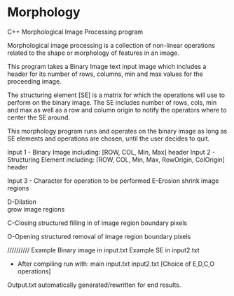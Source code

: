 # Morphology
C++ Morphological Image Processing program

Morphological image processing is a collection of non-linear operations related to the shape or morphology of features in an image. 

This program takes a Binary Image text input image which includes a header for its number of rows, columns, min and max values for the proceeding image.

The structuring element [SE] is a matrix for which the operations will use to perform on the binary image. 
The SE includes number of rows, cols, min and max as well as a row and column origin to notify the operators where to center the SE around.

This morphology program runs and operates on the binary image as long as SE elements and operations are chosen, until the user decides to quit. 

Input 1 - Binary Image including: [ROW, COL, Min, Max] header
Input 2 - Structuring Element including: [ROW, COL, Min, Max, RowOrigin, ColOrigin] header

Input 3 - Character for operation to be performed 
E-Erosion
shrink image regions

D-Dilation  
grow image regions

C-Closing
structured filling in of image region boundary pixels

O-Opening
structured removal of image region boundary pixels

//////////
Example Binary image in input.txt
Example SE in input2.txt

- After compiling run with:
main input.txt input2.txt [Choice of E,D,C,O operations]

Output.txt automatically generated/rewritten for end results.
